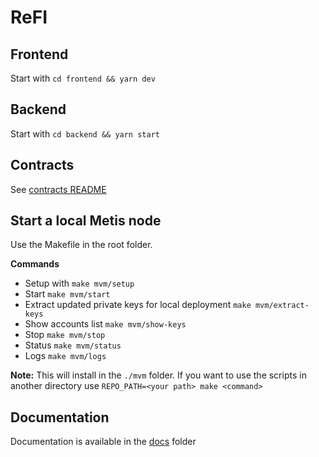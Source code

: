 # ReFI

## Frontend

Start with `cd frontend && yarn dev`

## Backend

Start with `cd backend && yarn start`

## Contracts

See [contracts README](./contracts/README.md)

## Start a local Metis node

Use the Makefile in the root folder. 

**Commands**

- Setup with `make mvm/setup`
- Start `make mvm/start`
- Extract updated private keys for local deployment `make mvm/extract-keys`
- Show accounts list `make mvm/show-keys`
- Stop `make mvm/stop`
- Status `make mvm/status`
- Logs `make mvm/logs`

__Note:__ This will install in the `./mvm` folder. If you want to use the scripts in another directory use `REPO_PATH=<your path> make <command>`


## Documentation

Documentation is available in the [docs](./docs) folder

